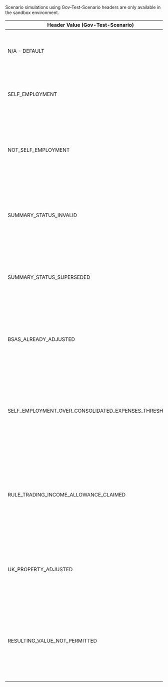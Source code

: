 <p>Scenario simulations using Gov-Test-Scenario headers are only available in the sandbox environment.</p>
<table>
    <thead>
        <tr>
            <th>Header Value (Gov-Test-Scenario)</th>
            <th>Scenario</th>
        </tr>
    </thead>
    <tbody>
         <tr>
            <td><p>N/A - DEFAULT</p></td>
            <td><p>Simulates the scenario where no data could be found.</p></td>
        </tr>
        <tr>
            <td><p>SELF_EMPLOYMENT</p></td>
            <td><p>Simulates a successful response for a self-employment.</p></td>
        </tr>
        <tr>
            <td><p>NOT_SELF_EMPLOYMENT</p></td>
            <td><p>Simulates the error response where the BSAS ID is for an incorrect type of business.</p></td>
        </tr>
        <tr>
            <td><p>SUMMARY_STATUS_INVALID</p></td>
            <td><p>Simulates the error response where the summary is invalid and cannot be adjusted.</p></td>
        </tr>
        <tr>
            <td><p>SUMMARY_STATUS_SUPERSEDED</p></td>
            <td><p>Simulates the error response where the summary is superseded and cannot be adjusted.</p></td>
        </tr>
        <tr>
            <td><p>BSAS_ALREADY_ADJUSTED</p></td>
            <td><p>Simulates the error response where the summary has already been adjusted.</p></td>
        </tr>
        <tr>
            <td><p>SELF_EMPLOYMENT_OVER_CONSOLIDATED_EXPENSES_THRESHOLD</p></td>
            <td><p>Simulates the error response where the cumulative turnover amount exceeds the consolidated expenses threshold.</p></td>
        </tr>
        <tr>
            <td><p>RULE_TRADING_INCOME_ALLOWANCE_CLAIMED</p></td>
            <td><p>Simulates the error response where a claim for trading income allowance was made - cannot also have expenses.</p></td>
        </tr>
        <tr>
            <td><p>UK_PROPERTY_ADJUSTED</p></td>
            <td><p>Simulates the error response that may occur if a UK property BSAS ID is used.</p></td>
        </tr>
        <tr>
            <td><p>RESULTING_VALUE_NOT_PERMITTED</p></td>
            <td><p>Simulates the error response that may occur if one or more adjustments submitted would result in a negative value.</p></td>
        </tr>
    </tbody>
</table>
